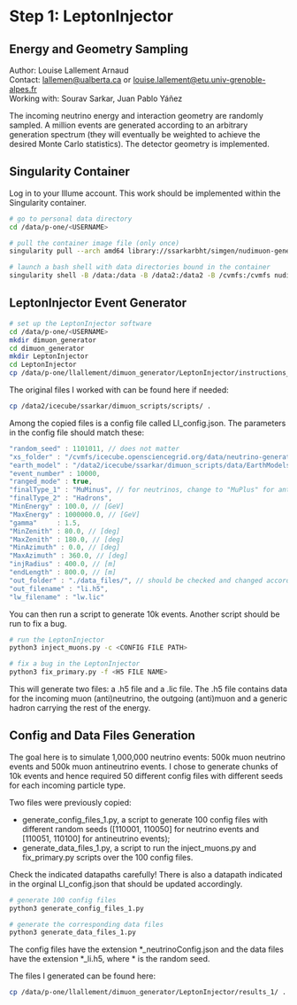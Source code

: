 # Step 1: LeptonInjector

## Energy and Geometry Sampling

Author: Louise Lallement Arnaud  
Contact: lallemen@ualberta.ca or louise.lallement@etu.univ-grenoble-alpes.fr  
Working with: Sourav Sarkar, Juan Pablo Yáñez

The incoming neutrino energy and interaction geometry are randomly sampled. A million events are generated according to an arbitrary generation spectrum (they will eventually be weighted to achieve the desired Monte Carlo statistics). The detector geometry is implemented.

## Singularity Container

Log in to your Illume account. This work should be implemented within the Singularity container.

```bash
# go to personal data directory
cd /data/p-one/<USERNAME>

# pull the container image file (only once)
singularity pull --arch amd64 library://ssarkarbht/simgen/nudimuon-generator:v1.0

# launch a bash shell with data directories bound in the container
singularity shell -B /data:/data -B /data2:/data2 -B /cvmfs:/cvmfs nudimuon-generator_v1.0.sif
```

## LeptonInjector Event Generator

```bash
# set up the LeptonInjector software
cd /data/p-one/<USERNAME>
mkdir dimuon_generator
cd dimuon_generator
mkdir LeptonInjector
cd LeptonInjector
cp /data/p-one/llallement/dimuon_generator/LeptonInjector/instructions_1/* .
```

The original files I worked with can be found here if needed:
```bash
cp /data2/icecube/ssarkar/dimuon_scripts/scripts/ .
```

Among the copied files is a config file called LI_config.json. The parameters in the config file should match these:

```java
"random_seed" : 1101011, // does not matter
"xs_folder" : "/cvmfs/icecube.opensciencegrid.org/data/neutrino-generator/cross_section_data/csms_differential_v1.0/",
"earth_model" : "/data2/icecube/ssarkar/dimuon_scripts/data/EarthModels/",
"event_number" : 10000,
"ranged_mode" : true,
"finalType_1" : "MuMinus", // for neutrinos, change to "MuPlus" for antineutrinos
"finalType_2" : "Hadrons",
"MinEnergy" : 100.0, // [GeV]
"MaxEnergy" : 1000000.0, // [GeV]
"gamma"     : 1.5,
"MinZenith" : 80.0, // [deg]
"MaxZenith" : 180.0, // [deg]
"MinAzimuth" : 0.0, // [deg]
"MaxAzimuth" : 360.0, // [deg]
"injRadius" : 400.0, // [m]
"endLength" : 800.0, // [m]
"out_folder" : "./data_files/", // should be checked and changed accordingly
"out_filename" : "li.h5",
"lw_filename" : "lw.lic"
```

You can then run a script to generate 10k events. Another script should be run to fix a bug.

```bash
# run the LeptonInjector
python3 inject_muons.py -c <CONFIG FILE PATH>

# fix a bug in the LeptonInjector
python3 fix_primary.py -f <H5 FILE NAME>
```

This will generate two files: a .h5 file and a .lic file. The .h5 file contains data for the incoming muon (anti)neutrino, the outgoing (anti)muon and a generic hadron carrying the rest of the energy.

## Config and Data Files Generation

The goal here is to simulate 1,000,000 neutrino events: 500k muon neutrino events and 500k muon antineutrino events. I chose to generate chunks of 10k events and hence required 50 different config files with different seeds for each incoming particle type.

Two files were previously copied:
- generate_config_files_1.py, a script to generate 100 config files with different random seeds ([110001, 110050] for neutrino events and [110051, 110100] for antineutrino events);
- generate_data_files_1.py, a script to run the inject_muons.py and fix_primary.py scripts over the 100 config files.

Check the indicated datapaths carefully! There is also a datapath indicated in the orginal LI_config.json that should be updated accordingly.

```bash
# generate 100 config files
python3 generate_config_files_1.py

# generate the corresponding data files
python3 generate_data_files_1.py
```

The config files have the extension *_neutrinoConfig.json and the data files have the extension *_li.h5, where * is the random seed.

The files I generated can be found here:
```bash
cp /data/p-one/llallement/dimuon_generator/LeptonInjector/results_1/ .
```
